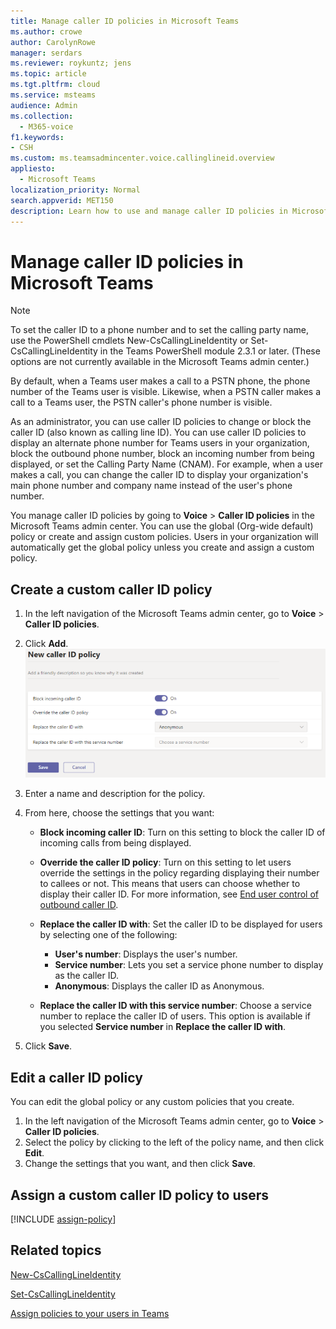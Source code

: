 ```yaml
---
title: Manage caller ID policies in Microsoft Teams
ms.author: crowe
author: CarolynRowe
manager: serdars
ms.reviewer: roykuntz; jens
ms.topic: article
ms.tgt.pltfrm: cloud
ms.service: msteams
audience: Admin
ms.collection: 
  - M365-voice
f1.keywords:
- CSH
ms.custom: ms.teamsadmincenter.voice.callinglineid.overview
appliesto: 
  - Microsoft Teams
localization_priority: Normal
search.appverid: MET150
description: Learn how to use and manage caller ID policies in Microsoft Teams to change or block the caller ID of Teams users in your organization.
---
```


# Manage caller ID policies in Microsoft Teams

> [!NOTE]
> To set the caller ID to a phone number and to set the calling party name, use the PowerShell cmdlets New-CsCallingLineIdentity or Set-CsCallingLineIdentity in the Teams PowerShell module 2.3.1 or later. (These options are not currently available in the Microsoft Teams admin center.) 

By default, when a Teams user makes a call to a PSTN phone, the phone number of the Teams user is visible. Likewise, when a PSTN caller makes a call to a Teams user, the PSTN caller's phone number is visible.

As an administrator, you can use caller ID policies to change or block the caller ID (also known as calling line ID). You can use caller ID policies to display an alternate phone number for Teams users in your organization, block the outbound phone number, block an incoming number from being displayed, or set the Calling Party Name (CNAM). For example, when a user makes a call, you can change the caller ID to display your organization's main phone number and company name instead of the user's phone number.

You manage caller ID policies by going to **Voice** > **Caller ID policies** in the Microsoft Teams admin center. You can use the global (Org-wide default) policy or create and assign custom policies. Users in your organization will automatically get the global policy unless you create and assign a custom policy.

## Create a custom caller ID policy

1. In the left navigation of the Microsoft Teams admin center, go to **Voice** > **Caller ID policies**.
2. Click **Add**. <br>
![Screenshot of new caller ID policy page in the admin center](media/caller-id-policies-add-policy.png)
3. Enter a name and description for the policy.
4. From here, choose the settings that you want:

    - **Block incoming caller ID**: Turn on this setting to block the caller ID of incoming calls from being displayed.
    - **Override the caller ID policy**: Turn on this setting to let users override the settings in the policy regarding displaying their number to callees or not. This means that users can choose whether to display their caller ID. For more information, see [End user control of outbound caller ID](./how-can-caller-id-be-used-in-your-organization.md#end-user-control-of-outbound-caller-id).
    - **Replace the caller ID with**: Set the caller ID to be displayed for users by selecting one of the following:

        - **User's number**: Displays the user's number. 
        - **Service number**: Lets you set a service phone number to display as the caller ID.
        - **Anonymous**: Displays the caller ID as Anonymous.

    - **Replace the caller ID with this service number**: Choose a service number to replace the caller ID of users. This option is available if you selected **Service number** in **Replace the caller ID with**.

5. Click **Save**.

## Edit a caller ID policy

You can edit the global policy or any custom policies that you create. 

1. In the left navigation of the Microsoft Teams admin center, go to **Voice** > **Caller ID policies**.
2. Select the policy by clicking to the left of the policy name, and then click **Edit**.
3. Change the settings that you want, and then click **Save**.

## Assign a custom caller ID policy to users

[!INCLUDE [assign-policy](includes/assign-policy.md)]

## Related topics

[New-CsCallingLineIdentity](/powershell/module/skype/new-cscallinglineidentity?view=skype-ps)

[Set-CsCallingLineIdentity](/powershell/module/skype/set-cscallinglineidentity?view=skype-ps)

[Assign policies to your users in Teams](assign-policies.md)